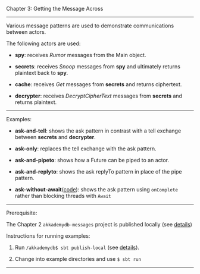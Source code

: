 Chapter 3:  Getting the Message Across 

***

Various message patterns are used to demonstrate communications between actors.

The following actors are used:

* **spy**: receives *Rumor* messages from the Main object.

* **secrets**: receives *Snoop* messages from **spy** and ultimately returns plaintext back to **spy**.

* **cache**: receives *Get* messages from **secrets** and returns ciphertext.

* **decrypter**: receives *DecryptCipherText* messages from **secrets** and returns plaintext.


***

Examples:

* **ask-and-tell**:  shows the ask pattern in contrast with a tell exchange between **secrets** and **decrypter**.

* **ask-only**: replaces the tell exchange with the ask pattern.

* **ask-and-pipeto**: shows how a Future can be piped to an actor.

* **ask-and-replyto**: shows the ask replyTo pattern in place of the pipe pattern.

* **ask-without-await**([code](ask-without-await/src/main/scala/AskWithoutAwait.scala)): shows the ask pattern using `onComplete` rather than blocking threads with `Await`

***

Prerequisite:  

The Chapter 2 `akkademydb-messages` project is published locally (see [details](../ch2/akkademydb-messages/README.md))


Instructions for running examples:

1) Run `/akkademydb$ sbt publish-local` (see [details](akkademydb/README.md)).

2) Change into example directories and use `$ sbt run`

***

